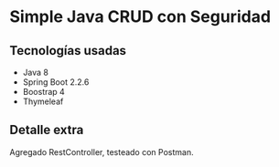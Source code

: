 # Simple Java CRUD con Seguridad

## Tecnologías usadas

* Java 8
* Spring Boot 2.2.6
* Boostrap 4
* Thymeleaf


## Detalle extra 

Agregado RestController, testeado con Postman.





